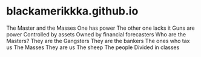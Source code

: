 # blackamerikkka.github.io

The Master and the Masses 
One has power 
The other one lacks it 
Guns are power 
Controlled by assets 
Owned by financial forecasters 
Who are the Masters? 
They are the Gangsters 
They are the bankers 
The ones who tax us 
The Masses 
They are us 
The sheep 
The people 
Divided in classes 
